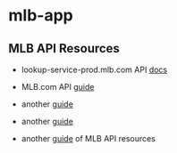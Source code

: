 # mlb-app

## MLB API Resources
* lookup-service-prod.mlb.com API [docs](https://appac.github.io/mlb-data-api-docs/) 
* MLB.com API [guide](https://github.com/brianhaferkamp/mlbapidata)

* another [guide](https://billpetti.github.io/baseballr/)
* another [guide](https://www.xstats.org/articles/2021/8/27/scraping-the-mlb-api-using-node)
* another [guide](https://github.com/mlb-ranking/mlb-dashboard) of MLB API resources
